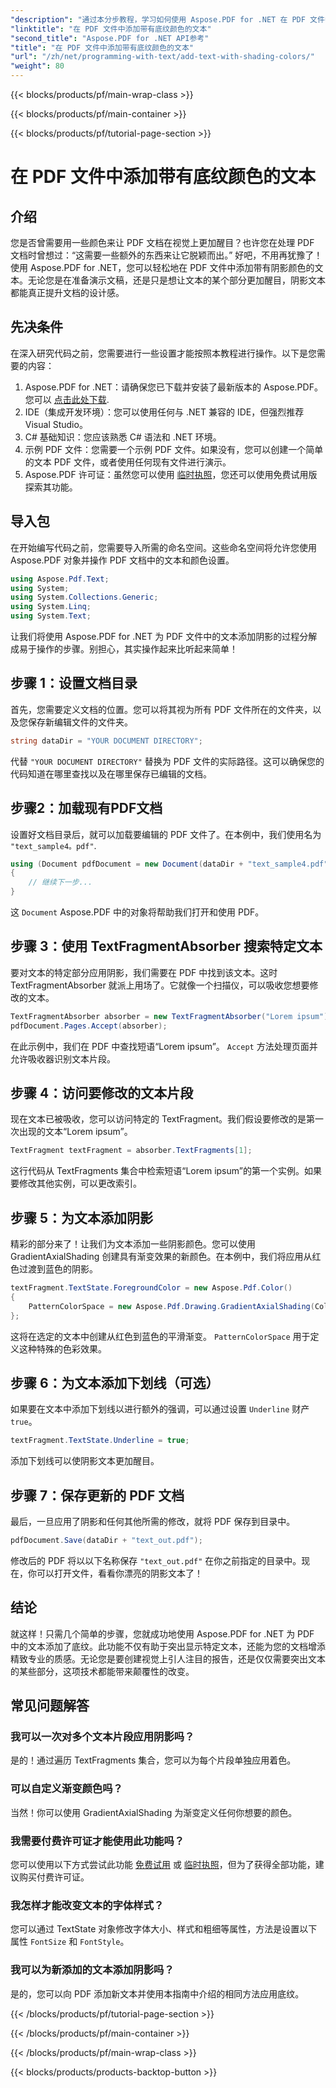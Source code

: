 ```yaml
---
"description": "通过本分步教程，学习如何使用 Aspose.PDF for .NET 在 PDF 文件中添加文本阴影。使用彩色渐变自定义您的文档。"
"linktitle": "在 PDF 文件中添加带有底纹颜色的文本"
"second_title": "Aspose.PDF for .NET API参考"
"title": "在 PDF 文件中添加带有底纹颜色的文本"
"url": "/zh/net/programming-with-text/add-text-with-shading-colors/"
"weight": 80
---
```


{{< blocks/products/pf/main-wrap-class >}}

{{< blocks/products/pf/main-container >}}

{{< blocks/products/pf/tutorial-page-section >}}

# 在 PDF 文件中添加带有底纹颜色的文本

## 介绍

您是否曾需要用一些颜色来让 PDF 文档在视觉上更加醒目？也许您在处理 PDF 文档时曾想过：“这需要一些额外的东西来让它脱颖而出。” 好吧，不用再犹豫了！使用 Aspose.PDF for .NET，您可以轻松地在 PDF 文件中添加带有阴影颜色的文本。无论您是在准备演示文稿，还是只是想让文本的某个部分更加醒目，阴影文本都能真正提升文档的设计感。

## 先决条件

在深入研究代码之前，您需要进行一些设置才能按照本教程进行操作。以下是您需要的内容：

1. Aspose.PDF for .NET：请确保您已下载并安装了最新版本的 Aspose.PDF。您可以 [点击此处下载](https://releases。aspose.com/pdf/net/).
2. IDE（集成开发环境）：您可以使用任何与 .NET 兼容的 IDE，但强烈推荐 Visual Studio。
3. C# 基础知识：您应该熟悉 C# 语法和 .NET 环境。
4. 示例 PDF 文件：您需要一个示例 PDF 文件。如果没有，您可以创建一个简单的文本 PDF 文件，或者使用任何现有文件进行演示。
5. Aspose.PDF 许可证：虽然您可以使用 [临时执照](https://purchase.aspose.com/temporary-license/)，您还可以使用免费试用版探索其功能。

## 导入包

在开始编写代码之前，您需要导入所需的命名空间。这些命名空间将允许您使用 Aspose.PDF 对象并操作 PDF 文档中的文本和颜色设置。

```csharp
using Aspose.Pdf.Text;
using System;
using System.Collections.Generic;
using System.Linq;
using System.Text;
```

让我们将使用 Aspose.PDF for .NET 为 PDF 文件中的文本添加阴影的过程分解成易于操作的步骤。别担心，其实操作起来比听起来简单！

## 步骤 1：设置文档目录

首先，您需要定义文档的位置。您可以将其视为所有 PDF 文件所在的文件夹，以及您保存新编辑文件的文件夹。

```csharp
string dataDir = "YOUR DOCUMENT DIRECTORY";
```

代替 `"YOUR DOCUMENT DIRECTORY"` 替换为 PDF 文件的实际路径。这可以确保您的代码知道在哪里查找以及在哪里保存已编辑的文档。

## 步骤2：加载现有PDF文档

设置好文档目录后，就可以加载要编辑的 PDF 文件了。在本例中，我们使用名为 `"text_sample4。pdf"`.

```csharp
using (Document pdfDocument = new Document(dataDir + "text_sample4.pdf"))
{
    // 继续下一步...
}
```

这 `Document` Aspose.PDF 中的对象将帮助我们打开和使用 PDF。

## 步骤 3：使用 TextFragmentAbsorber 搜索特定文本

要对文本的特定部分应用阴影，我们需要在 PDF 中找到该文本。这时 TextFragmentAbsorber 就派上用场了。它就像一个扫描仪，可以吸收您想要修改的文本。

```csharp
TextFragmentAbsorber absorber = new TextFragmentAbsorber("Lorem ipsum");
pdfDocument.Pages.Accept(absorber);
```

在此示例中，我们在 PDF 中查找短语“Lorem ipsum”。 `Accept` 方法处理页面并允许吸收器识别文本片段。

## 步骤 4：访问要修改的文本片段

现在文本已被吸收，您可以访问特定的 TextFragment。我们假设要修改的是第一次出现的文本“Lorem ipsum”。

```csharp
TextFragment textFragment = absorber.TextFragments[1];
```

这行代码从 TextFragments 集合中检索短语“Lorem ipsum”的第一个实例。如果要修改其他实例，可以更改索引。

## 步骤 5：为文本添加阴影

精彩的部分来了！让我们为文本添加一些阴影颜色。您可以使用 GradientAxialShading 创建具有渐变效果的新颜色。在本例中，我们将应用从红色过渡到蓝色的阴影。

```csharp
textFragment.TextState.ForegroundColor = new Aspose.Pdf.Color()
{
    PatternColorSpace = new Aspose.Pdf.Drawing.GradientAxialShading(Color.Red, Color.Blue)
};
```

这将在选定的文本中创建从红色到蓝色的平滑渐变。 `PatternColorSpace` 用于定义这种特殊的色彩效果。

## 步骤 6：为文本添加下划线（可选）

如果要在文本中添加下划线以进行额外的强调，可以通过设置 `Underline` 财产 `true`。

```csharp
textFragment.TextState.Underline = true;
```

添加下划线可以使阴影文本更加醒目。

## 步骤 7：保存更新的 PDF 文档

最后，一旦应用了阴影和任何其他所需的修改，就将 PDF 保存到目录中。

```csharp
pdfDocument.Save(dataDir + "text_out.pdf");
```

修改后的 PDF 将以以下名称保存 `"text_out.pdf"` 在你之前指定的目录中。现在，你可以打开文件，看看你漂亮的阴影文本了！

## 结论

就这样！只需几个简单的步骤，您就成功地使用 Aspose.PDF for .NET 为 PDF 中的文本添加了底纹。此功能不仅有助于突出显示特定文本，还能为您的文档增添精致专业的质感。无论您是要创建视觉上引人注目的报告，还是仅仅需要突出文本的某些部分，这项技术都能带来颠覆性的改变。


## 常见问题解答

### 我可以一次对多个文本片段应用阴影吗？
是的！通过遍历 TextFragments 集合，您可以为每个片段单独应用着色。

### 可以自定义渐变颜色吗？
当然！你可以使用 GradientAxialShading 为渐变定义任何你想要的颜色。

### 我需要付费许可证才能使用此功能吗？
您可以使用以下方式尝试此功能 [免费试用](https://releases.aspose.com/) 或 [临时执照](https://purchase.aspose.com/temporary-license/)，但为了获得全部功能，建议购买付费许可证。

### 我怎样才能改变文本的字体样式？
您可以通过 TextState 对象修改字体大小、样式和粗细等属性，方法是设置以下属性 `FontSize` 和 `FontStyle`。

### 我可以为新添加的文本添加阴影吗？
是的，您可以向 PDF 添加新文本并使用本指南中介绍的相同方法应用底纹。

{{< /blocks/products/pf/tutorial-page-section >}}

{{< /blocks/products/pf/main-container >}}

{{< /blocks/products/pf/main-wrap-class >}}

{{< blocks/products/products-backtop-button >}}